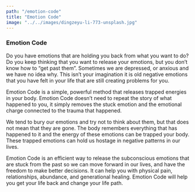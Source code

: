 ```yaml
---
path: "/emotion-code"
title: "Emotion Code"
image: "../../images/dingzeyu-li-773-unsplash.jpg"
---
```


### Emotion Code

Do you have emotions that are holding you back from what you want to do? Do you keep thinking that you want to release your emotions, but you don’t know how to “get past them”. Sometimes we are depressed, or anxious and we have no idea why. This isn’t your imagination it is old negative emotions that you have felt in your life that are still creating problems for you.

Emotion Code is a simple, powerful method that releases trapped energies in your body. Emotion Code doesn’t need to repeat the story of what happened to you, it simply removes the stuck emotion and the emotional charge connected to the trauma that happened.

We tend to bury our emotions and try not to think about them, but that does not mean that they are gone. The body remembers everything that has happened to it and the energy of these emotions can be trapped your body. These trapped emotions can hold us hostage in negative patterns in our lives.

Emotion Code is an efficient way to release the subconscious emotions that are stuck from the past so we can move forward in our lives, and have the freedom to make better decisions. It can help you with physical pain, relationships, abundance, and generational healing. Emotion Code will help you get your life back and change your life path.
